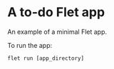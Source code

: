 # A to-do Flet app

An example of a minimal Flet app.

To run the app:

```
flet run [app_directory]
```